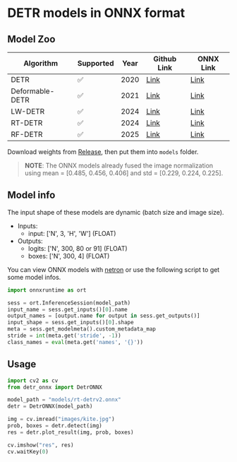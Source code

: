 DETR models in ONNX format
==========================

## Model Zoo

Algorithm|Supported|Year|Github Link|ONNX Link
--|--|--|--|--
DETR|✅|2020|[Link](https://github.com/facebookresearch/detr)|[Link](https://github.com/zhouzq-thu/DETR-ONNX/releases/download/v1.0.0/detr.onnx.zip)
Deformable-DETR|✅|2021|[Link](https://github.com/fundamentalvision/Deformable-DETR)|[Link](https://github.com/zhouzq-thu/DETR-ONNX/releases/download/v1.0.0/deformable_detr.onnx.zip)
LW-DETR|✅|2024|[Link](https://github.com/Atten4Vis/LW-DETR)|[Link](https://github.com/zhouzq-thu/DETR-ONNX/releases/download/v1.0.0/lw-detr.onnx.zip)
RT-DETR|✅|2024|[Link](https://github.com/lyuwenyu/RT-DETR)|[Link](https://github.com/zhouzq-thu/DETR-ONNX/releases/download/v1.0.0/rt-detrv2.onnx.zip)
RF-DETR|✅|2025|[Link](https://github.com/roboflow/rf-detr)|[Link](https://github.com/zhouzq-thu/DETR-ONNX/releases/download/v1.0.0/rf-detr.onnx.zip)

Download weights from [Release](https://github.com/zhouzq-thu/DETR-ONNX/releases), then put them into `models` folder.

> **NOTE**: The ONNX models already fused the image normalization using mean = [0.485, 0.456, 0.406] and std = [0.229, 0.224, 0.225].

## Model info

The input shape of these models are dynamic (batch size and image size).

- Inputs:
  - input: ['N', 3, 'H', 'W'] (FLOAT)
- Outputs:
  - logits: ['N', 300, 80 or 91] (FLOAT)
  - boxes: ['N', 300, 4] (FLOAT)

You can view ONNX models with [netron](https://github.com/lutzroeder/netron) or use the following script to get some model infos.

```python
import onnxruntime as ort

sess = ort.InferenceSession(model_path)
input_name = sess.get_inputs()[0].name
output_names = [output.name for output in sess.get_outputs()]
input_shape = sess.get_inputs()[0].shape
meta = sess.get_modelmeta().custom_metadata_map
stride = int(meta.get('stride', -1))
class_names = eval(meta.get('names', '{}'))
```

## Usage

```python
import cv2 as cv
from detr_onnx import DetrONNX

model_path = "models/rt-detrv2.onnx"
detr = DetrONNX(model_path)

img = cv.imread("images/kite.jpg")
prob, boxes = detr.detect(img)
res = detr.plot_result(img, prob, boxes)

cv.imshow("res", res)
cv.waitKey(0)
```
